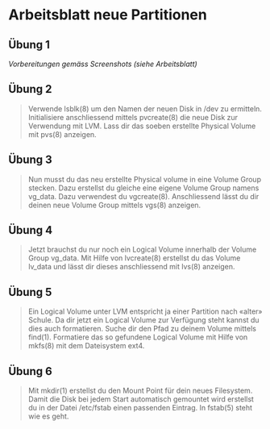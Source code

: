 # Arbeitsblatt neue Partitionen
## Übung 1
*Vorbereitungen gemäss Screenshots (siehe Arbeitsblatt)*

## Übung 2
>Verwende lsblk(8) um den Namen der neuen Disk in /dev zu ermitteln. Initialisiere
anschliessend mittels pvcreate(8) die neue Disk zur Verwendung mit LVM. Lass dir das
soeben erstellte Physical Volume mit pvs(8) anzeigen.

## Übung 3
>Nun musst du das neu erstellte Physical volume in eine Volume Group stecken. Dazu
erstellst du gleiche eine eigene Volume Group namens vg_data. Dazu verwendest du
vgcreate(8). Anschliessend lässt du dir deinen neue Volume Group mittels vgs(8)
anzeigen.

## Übung 4
>Jetzt brauchst du nur noch ein Logical Volume innerhalb der Volume Group vg_data. Mit
Hilfe von lvcreate(8) erstellst du das Volume lv_data und lässt dir dieses anschliessend
mit lvs(8) anzeigen.

## Übung 5
>Ein Logical Volume unter LVM entspricht ja einer Partition nach «alter» Schule. Da dir
jetzt ein Logical Volume zur Verfügung steht kannst du dies auch formatieren. Suche dir
den Pfad zu deinem Volume mittels find(1). Formatiere das so gefundene Logical Volume
mit Hilfe von mkfs(8) mit dem Dateisystem ext4.

## Übung 6
>Mit mkdir(1) erstellst du den Mount Point für dein neues Filesystem. Damit die Disk bei
jedem Start automatisch gemountet wird erstellst du in der Datei /etc/fstab einen
passenden Eintrag. In fstab(5) steht wie es geht.
